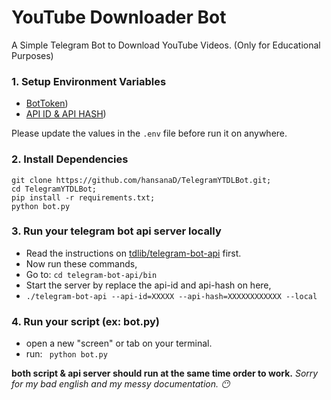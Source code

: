 # YouTube Downloader Bot
A Simple Telegram Bot to Download YouTube Videos. (Only for Educational Purposes)


### 1. Setup Environment Variables
- [BotToken](https://core.telegram.org/bots/tutorial#obtain-your-bot-token))
- [API ID & API HASH](https://core.telegram.org/api/obtaining_api_id))
  
Please update the values in the `.env` file before run it on anywhere.

### 2. Install Dependencies
```
git clone https://github.com/hansanaD/TelegramYTDLBot.git;
cd TelegramYTDLBot;
pip install -r requirements.txt;
python bot.py
```
### 3. Run your telegram bot api server locally

- Read the instructions on [tdlib/telegram-bot-api](https://github.com/tdlib/telegram-bot-api) first.
- Now run these commands,
- Go to: ```cd telegram-bot-api/bin```
- Start the server by replace the api-id and api-hash on here,
- ``` ./telegram-bot-api --api-id=XXXXX --api-hash=XXXXXXXXXXXX --local ```

### 4. Run your script (ex: bot.py)
- open a new "screen" or tab on your terminal.
- run: ``` python bot.py```

**both script & api server should run at the same time order to work.**
_Sorry for my bad english and my messy documentation. 😶_



  


